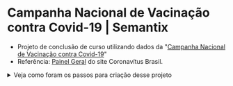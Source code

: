 # Campanha Nacional de Vacinação contra Covid-19 | Semantix

- Projeto de conclusão de curso utilizando dados da "[Campanha Nacional de Vacinação contra Covid-19](https://mobileapps.saude.gov.br/esus-vepi/files/unAFkcaNDeXajurGB7LChj8SgQYS2ptm/04bd3419b22b9cc5c6efac2c6528100d_HIST_PAINEL_COVIDBR_06jul2021.rar)"
- Referência: [Painel Geral](https://covid.saude.gov.br/) do site Coronavítus Brasil.


<details>
<summary>Veja como foram os passos para criação desse projeto</summary>

> 1. Enviar os dados para o hdfs
>
> 2. Otimizar todos os dados do hdfs para uma tabela Hive particionada por município.
>
> 3. Criar as 3 vizualizações pelo Spark com os dados enviados para o HDFS:
>
> 4. Salvar a primeira visualização como tabela Hive
>
> 5. Salvar a segunda visualização com formato parquet e compressão snappy
>
> 6. Salvar a terceira visualização em um tópico no Kafka
>
> 7. Criar a visualização pelo Spark com os dados enviados para o HDFS:
>
> 8. Salvar a visualização do exercício 6 em um tópico no Elastic
>
> 9. Criar um dashboard no Elastic para visualização dos novos dados enviados

> **Foi utilizado dados da campanha de vacição do COVID-19 onde foi feito ingestão dos dados no HDFS, depois os dados foram lidos com PySpark usando Jupyter Notebook, criação de DataFrames e suas operações, escrita das tabelas no Hive, Kafka e no Elastic e visualização de dashboards criada no Kibana.**

</details>


